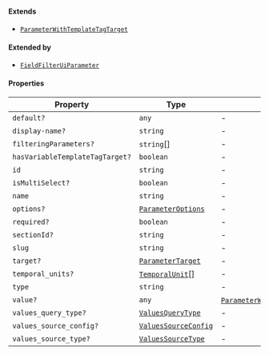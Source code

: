#### Extends

* [`ParameterWithTemplateTagTarget`](./generated/html/ParameterWithTemplateTagTarget.md)

#### Extended by

* [`FieldFilterUiParameter`](./generated/html/FieldFilterUiParameter.md)

#### Properties

| Property                                                                  | Type                                                           | Overrides                                                                                                                                                  | Inherited from                                                                                                                                                                                           |
| ------------------------------------------------------------------------- | -------------------------------------------------------------- | ---------------------------------------------------------------------------------------------------------------------------------------------------------- | -------------------------------------------------------------------------------------------------------------------------------------------------------------------------------------------------------- |
| <a id="default"></a> `default?`                                           | `any`                                                          | -                                                                                                                                                          | [`ParameterWithTemplateTagTarget`](./generated/html/ParameterWithTemplateTagTarget.md).[`default`](./generated/html/ParameterWithTemplateTagTarget.md#default)                                           |
| <a id="display-name"></a> `display-name?`                                 | `string`                                                       | -                                                                                                                                                          | [`ParameterWithTemplateTagTarget`](./generated/html/ParameterWithTemplateTagTarget.md).[`display-name`](./generated/html/ParameterWithTemplateTagTarget.md#display-name)                                 |
| <a id="filteringparameters"></a> `filteringParameters?`                   | `string`\[]                                                    | -                                                                                                                                                          | [`ParameterWithTemplateTagTarget`](./generated/html/ParameterWithTemplateTagTarget.md).[`filteringParameters`](./generated/html/ParameterWithTemplateTagTarget.md#filteringparameters)                   |
| <a id="hasvariabletemplatetagtarget"></a> `hasVariableTemplateTagTarget?` | `boolean`                                                      | -                                                                                                                                                          | [`ParameterWithTemplateTagTarget`](./generated/html/ParameterWithTemplateTagTarget.md).[`hasVariableTemplateTagTarget`](./generated/html/ParameterWithTemplateTagTarget.md#hasvariabletemplatetagtarget) |
| <a id="id"></a> `id`                                                      | `string`                                                       | -                                                                                                                                                          | [`ParameterWithTemplateTagTarget`](./generated/html/ParameterWithTemplateTagTarget.md).[`id`](./generated/html/ParameterWithTemplateTagTarget.md#id)                                                     |
| <a id="ismultiselect"></a> `isMultiSelect?`                               | `boolean`                                                      | -                                                                                                                                                          | [`ParameterWithTemplateTagTarget`](./generated/html/ParameterWithTemplateTagTarget.md).[`isMultiSelect`](./generated/html/ParameterWithTemplateTagTarget.md#ismultiselect)                               |
| <a id="name"></a> `name`                                                  | `string`                                                       | -                                                                                                                                                          | [`ParameterWithTemplateTagTarget`](./generated/html/ParameterWithTemplateTagTarget.md).[`name`](./generated/html/ParameterWithTemplateTagTarget.md#name)                                                 |
| <a id="options"></a> `options?`                                           | [`ParameterOptions`](./generated/html/ParameterOptions.md)     | -                                                                                                                                                          | [`ParameterWithTemplateTagTarget`](./generated/html/ParameterWithTemplateTagTarget.md).[`options`](./generated/html/ParameterWithTemplateTagTarget.md#options)                                           |
| <a id="required"></a> `required?`                                         | `boolean`                                                      | -                                                                                                                                                          | [`ParameterWithTemplateTagTarget`](./generated/html/ParameterWithTemplateTagTarget.md).[`required`](./generated/html/ParameterWithTemplateTagTarget.md#required)                                         |
| <a id="sectionid"></a> `sectionId?`                                       | `string`                                                       | -                                                                                                                                                          | [`ParameterWithTemplateTagTarget`](./generated/html/ParameterWithTemplateTagTarget.md).[`sectionId`](./generated/html/ParameterWithTemplateTagTarget.md#sectionid)                                       |
| <a id="slug"></a> `slug`                                                  | `string`                                                       | -                                                                                                                                                          | [`ParameterWithTemplateTagTarget`](./generated/html/ParameterWithTemplateTagTarget.md).[`slug`](./generated/html/ParameterWithTemplateTagTarget.md#slug)                                                 |
| <a id="target"></a> `target?`                                             | [`ParameterTarget`](./generated/html/ParameterTarget.md)       | -                                                                                                                                                          | [`ParameterWithTemplateTagTarget`](./generated/html/ParameterWithTemplateTagTarget.md).[`target`](./generated/html/ParameterWithTemplateTagTarget.md#target)                                             |
| <a id="temporal_units"></a> `temporal_units?`                             | [`TemporalUnit`](./generated/html/TemporalUnit.md)\[]          | -                                                                                                                                                          | [`ParameterWithTemplateTagTarget`](./generated/html/ParameterWithTemplateTagTarget.md).[`temporal_units`](./generated/html/ParameterWithTemplateTagTarget.md#temporal_units)                             |
| <a id="type"></a> `type`                                                  | `string`                                                       | -                                                                                                                                                          | [`ParameterWithTemplateTagTarget`](./generated/html/ParameterWithTemplateTagTarget.md).[`type`](./generated/html/ParameterWithTemplateTagTarget.md#type)                                                 |
| <a id="value"></a> `value?`                                               | `any`                                                          | [`ParameterWithTemplateTagTarget`](./generated/html/ParameterWithTemplateTagTarget.md).[`value`](./generated/html/ParameterWithTemplateTagTarget.md#value) | -                                                                                                                                                                                                        |
| <a id="values_query_type"></a> `values_query_type?`                       | [`ValuesQueryType`](./generated/html/ValuesQueryType.md)       | -                                                                                                                                                          | [`ParameterWithTemplateTagTarget`](./generated/html/ParameterWithTemplateTagTarget.md).[`values_query_type`](./generated/html/ParameterWithTemplateTagTarget.md#values_query_type)                       |
| <a id="values_source_config"></a> `values_source_config?`                 | [`ValuesSourceConfig`](./generated/html/ValuesSourceConfig.md) | -                                                                                                                                                          | [`ParameterWithTemplateTagTarget`](./generated/html/ParameterWithTemplateTagTarget.md).[`values_source_config`](./generated/html/ParameterWithTemplateTagTarget.md#values_source_config)                 |
| <a id="values_source_type"></a> `values_source_type?`                     | [`ValuesSourceType`](./generated/html/ValuesSourceType.md)     | -                                                                                                                                                          | [`ParameterWithTemplateTagTarget`](./generated/html/ParameterWithTemplateTagTarget.md).[`values_source_type`](./generated/html/ParameterWithTemplateTagTarget.md#values_source_type)                     |
